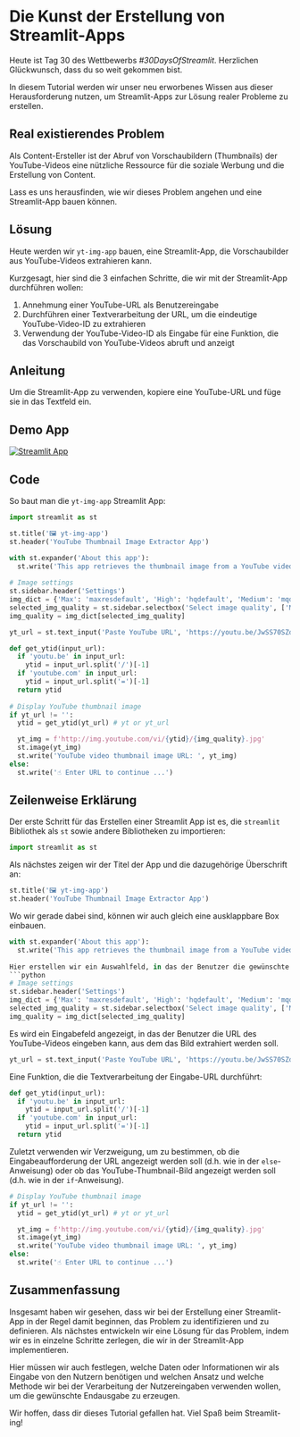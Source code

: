 # Die Kunst der Erstellung von Streamlit-Apps

Heute ist Tag 30 des Wettbewerbs *#30DaysOfStreamlit*. Herzlichen Glückwunsch, dass du so weit gekommen bist.

In diesem Tutorial werden wir unser neu erworbenes Wissen aus dieser Herausforderung nutzen, um Streamlit-Apps zur Lösung realer Probleme zu erstellen.

## Real existierendes Problem

Als Content-Ersteller ist der Abruf von Vorschaubildern (Thumbnails) der YouTube-Videos eine nützliche Ressource für die soziale Werbung und die Erstellung von Content.

Lass es uns herausfinden, wie wir dieses Problem angehen und eine Streamlit-App bauen können.

## Lösung

Heute werden wir `yt-img-app` bauen, eine Streamlit-App, die Vorschaubilder aus YouTube-Videos extrahieren kann.

Kurzgesagt, hier sind die 3 einfachen Schritte, die wir mit der Streamlit-App durchführen wollen:

1. Annehmung einer YouTube-URL als Benutzereingabe
2. Durchführen einer Textverarbeitung der URL, um die eindeutige YouTube-Video-ID zu extrahieren
3. Verwendung der YouTube-Video-ID als Eingabe für eine Funktion, die das Vorschaubild von YouTube-Videos abruft und anzeigt

## Anleitung

Um die Streamlit-App zu verwenden, kopiere eine YouTube-URL und füge sie in das Textfeld ein.

## Demo App

[![Streamlit App](https://static.streamlit.io/badges/streamlit_badge_black_white.svg)](https://share.streamlit.io/dataprofessor/yt-img-app/)

## Code
So baut man die `yt-img-app` Streamlit App:
```python
import streamlit as st

st.title('🖼️ yt-img-app')
st.header('YouTube Thumbnail Image Extractor App')

with st.expander('About this app'):
  st.write('This app retrieves the thumbnail image from a YouTube video.')
  
# Image settings
st.sidebar.header('Settings')
img_dict = {'Max': 'maxresdefault', 'High': 'hqdefault', 'Medium': 'mqdefault', 'Standard': 'sddefault'}
selected_img_quality = st.sidebar.selectbox('Select image quality', ['Max', 'High', 'Medium', 'Standard'])
img_quality = img_dict[selected_img_quality]

yt_url = st.text_input('Paste YouTube URL', 'https://youtu.be/JwSS70SZdyM')

def get_ytid(input_url):
  if 'youtu.be' in input_url:
    ytid = input_url.split('/')[-1]
  if 'youtube.com' in input_url:
    ytid = input_url.split('=')[-1]
  return ytid
    
# Display YouTube thumbnail image
if yt_url != '':
  ytid = get_ytid(yt_url) # yt or yt_url

  yt_img = f'http://img.youtube.com/vi/{ytid}/{img_quality}.jpg'
  st.image(yt_img)
  st.write('YouTube video thumbnail image URL: ', yt_img)
else:
  st.write('☝️ Enter URL to continue ...')
```

## Zeilenweise Erklärung
Der erste Schritt für das Erstellen einer Streamlit App ist es, die `streamlit` Bibliothek als `st` sowie andere Bibliotheken zu importieren:
```python
import streamlit as st
```

Als nächstes zeigen wir der Titel der App und die dazugehörige Überschrift an:
```python
st.title('🖼️ yt-img-app')
st.header('YouTube Thumbnail Image Extractor App')
```
Wo wir gerade dabei sind, können wir auch gleich eine ausklappbare Box einbauen.
```python
with st.expander('About this app'):
  st.write('This app retrieves the thumbnail image from a YouTube video.')
 
Hier erstellen wir ein Auswahlfeld, in das der Benutzer die gewünschte Bildqualität eingeben kann.
```python
# Image settings
st.sidebar.header('Settings')
img_dict = {'Max': 'maxresdefault', 'High': 'hqdefault', 'Medium': 'mqdefault', 'Standard': 'sddefault'}
selected_img_quality = st.sidebar.selectbox('Select image quality', ['Max', 'High', 'Medium', 'Standard'])
img_quality = img_dict[selected_img_quality]
```

Es wird ein Eingabefeld angezeigt, in das der Benutzer die URL des YouTube-Videos eingeben kann, aus dem das Bild extrahiert werden soll.
```python
yt_url = st.text_input('Paste YouTube URL', 'https://youtu.be/JwSS70SZdyM')
```

Eine Funktion, die die Textverarbeitung der Eingabe-URL durchführt:
```python
def get_ytid(input_url):
  if 'youtu.be' in input_url:
    ytid = input_url.split('/')[-1]
  if 'youtube.com' in input_url:
    ytid = input_url.split('=')[-1]
  return ytid
```

Zuletzt verwenden wir Verzweigung, um zu bestimmen, ob die Eingabeaufforderung der URL angezeigt werden soll (d.h. wie in der `else`-Anweisung) oder ob das YouTube-Thumbnail-Bild angezeigt werden soll (d.h. wie in der `if`-Anweisung).
```python
# Display YouTube thumbnail image
if yt_url != '':
  ytid = get_ytid(yt_url) # yt or yt_url

  yt_img = f'http://img.youtube.com/vi/{ytid}/{img_quality}.jpg'
  st.image(yt_img)
  st.write('YouTube video thumbnail image URL: ', yt_img)
else:
  st.write('☝️ Enter URL to continue ...')
```

## Zusammenfassung

Insgesamt haben wir gesehen, dass wir bei der Erstellung einer Streamlit-App in der Regel damit beginnen, das Problem zu identifizieren und zu definieren. Als nächstes entwickeln wir eine Lösung für das Problem, indem wir es in einzelne Schritte zerlegen, die wir in der Streamlit-App implementieren. 

Hier müssen wir auch festlegen, welche Daten oder Informationen wir als Eingabe von den Nutzern benötigen und welchen Ansatz und welche Methode wir bei der Verarbeitung der Nutzereingaben verwenden wollen, um die gewünschte Endausgabe zu erzeugen.

Wir hoffen, dass dir dieses Tutorial gefallen hat. Viel Spaß beim Streamlit-ing!
